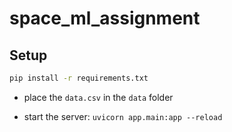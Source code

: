 # space_ml_assignment

## Setup

```bash
pip install -r requirements.txt
```

* place the `data.csv` in the `data` folder





* start the server: `uvicorn app.main:app --reload`



